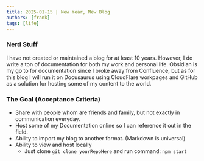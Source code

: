 ```yaml
---
title: 2025-01-15 | New Year, New Blog
authors: [frank]
tags: [life]
---
```


### Nerd Stuff
I have not created or maintained a blog for at least 10 years. However, I do write a ton of documentation for both my work and personal life. Obsidian is my go to for documentation since I broke away from Confluence, but as for this blog I will run it on Docusaurus using CloudFlare workpages and GitHub as a solution for hosting some of my content to the world.

### The Goal (Acceptance Criteria)
- Share with people whom are friends and family, but not exactly in communication everyday.
- Host some of my Documentation online so I can reference it out in the field.
- Ability to import my blog to another format. (Markdown is universal)
- Ability to view and host locally
    - Just clone ```git clone yourRepoHere``` and run command: ```npm start```
